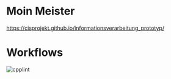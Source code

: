 # Moin Meister
https://cisprojekt.github.io/informationsverarbeitung_prototyp/
# Workflows
![cpplint](https://github.com/cisprojekt/informationsverarbeitung_prototyp/actions/workflows/cpplint.yml/badge.svg)
